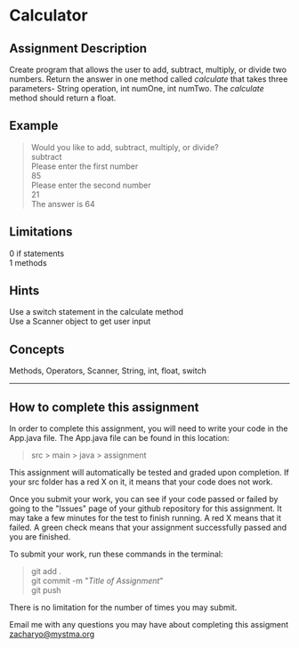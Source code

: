 # **Calculator**

## **Assignment Description**
Create program that allows the user to add, subtract, multiply, or divide two numbers. Return the answer in one method called *calculate* that takes three parameters- String operation, int numOne, int numTwo. The *calculate* method should return a float.



## **Example**
>Would you like to add, subtract, multiply, or divide?  
subtract  
Please enter the first number  
85  
Please enter the second number  
21  
The answer is 64

## **Limitations**
0 if statements  
1 methods  


## **Hints**
Use a switch statement in the calculate method  
Use a Scanner object to get user input

## **Concepts**  
Methods, Operators, Scanner, String, int, float, switch


---

## **How to complete this assignment**
In order to complete this assignment, you will need to write your code in the App.java file. The App.java file can be found in this location:  
>src > main > java > assignment  

This assignment will automatically be tested and graded upon completion. If your src folder has a red X on it, it means that your code does not work.  

Once you submit your work, you can see if your code passed or failed by going to the "Issues" page of your github repository for this assignment. It may take a few minutes for the test to finish running. A red X means that it failed. A green check means that your assignment successfully passed and you are finished.

To submit your work, run these commands in the terminal: 
>git add .  
git commit -m "*Title of Assignment*"  
git push  

There is no limitation for the number of times you may submit.

Email me with any questions you may have about completing this assigment  
zacharyo@mystma.org

